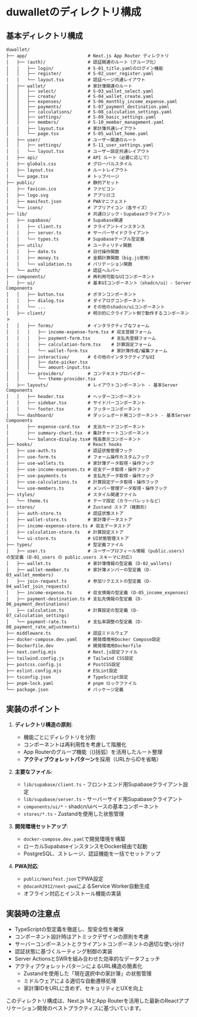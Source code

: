# duwalletのディレクトリ構成

## 基本ディレクトリ構成

```
duwallet/
├── app/                       # Next.js App Router ディレクトリ
│   ├── (auth)/                # 認証関連のルート（グループ化）
│   │   ├── login/             # S-01_title.yamlのログイン機能
│   │   ├── register/          # S-02_user_register.yaml
│   │   └── layout.tsx         # 認証ページ共通レイアウト
│   ├── wallet/                # 家計簿関連のルート
│   │   ├── select/            # S-03_wallet_select.yaml
│   │   ├── create/            # S-04_wallet_create.yaml
│   │   ├── expenses/          # S-06_monthly_income_expense.yaml
│   │   ├── payments/          # S-07_payment_destination.yaml
│   │   ├── calculations/      # S-08_calculation_settings.yaml
│   │   ├── settings/          # S-09_basic_settings.yaml
│   │   ├── members/           # S-10_member_management.yaml
│   │   ├── layout.tsx         # 家計簿共通レイアウト
│   │   └── page.tsx           # S-05_wallet_home.yaml
│   ├── user/                  # ユーザー関連のルート
│   │   ├── settings/          # S-11_user_settings.yaml
│   │   └── layout.tsx         # ユーザー設定共通レイアウト
│   ├── api/                   # API ルート（必要に応じて）
│   ├── globals.css            # グローバルスタイル
│   ├── layout.tsx             # ルートレイアウト
│   └── page.tsx               # トップページ
├── public/                    # 静的アセット
│   ├── favicon.ico            # ファビコン
│   ├── logo.svg               # アプリロゴ
│   ├── manifest.json          # PWAマニフェスト
│   └── icons/                 # アプリアイコン（各サイズ）
├── lib/                       # 共通ロジック・Supabaseクライアント
│   ├── supabase/              # Supabase関連
│   │   ├── client.ts          # クライアントインスタンス
│   │   ├── server.ts          # サーバーサイドクライアント
│   │   └── types.ts           # Supabaseテーブル型定義
│   ├── utils/                 # ユーティリティ関数
│   │   ├── date.ts            # 日付操作関数
│   │   ├── money.ts           # 金額計算関数（big.js使用）
│   │   └── validation.ts      # バリデーション関数
│   └── auth/                  # 認証ヘルパー
├── components/                # 再利用可能なUIコンポーネント
│   ├── ui/                    # 基本UIコンポーネント（shadcn/ui）- Server Components
│   │   ├── button.tsx         # ボタンコンポーネント
│   │   ├── dialog.tsx         # ダイアログコンポーネント
│   │   └── ...                # その他のshadcn/uiコンポーネント
│   ├── client/                # 明示的にクライアント側で動作するコンポーネント
│   │   ├── forms/             # インタラクティブなフォーム
│   │   │   ├── income-expense-form.tsx # 収支登録フォーム
│   │   │   ├── payment-form.tsx        # 支払先登録フォーム
│   │   │   ├── calculation-form.tsx    # 計算設定フォーム
│   │   │   └── wallet-form.tsx         # 家計簿作成/編集フォーム
│   │   ├── interactive/       # その他のインタラクティブなUI
│   │   │   ├── date-picker.tsx
│   │   │   └── amount-input.tsx
│   │   └── providers/         # コンテキストプロバイダー
│   │       └── theme-provider.tsx
│   ├── layouts/               # レイアウトコンポーネント - 基本Server Components
│   │   ├── header.tsx         # ヘッダーコンポーネント
│   │   ├── sidebar.tsx        # サイドバーコンポーネント
│   │   └── footer.tsx         # フッターコンポーネント
│   └── dashboard/             # ダッシュボード用コンポーネント - 基本Server Components
│       ├── expense-card.tsx   # 支出カードコンポーネント
│       ├── summary-chart.tsx  # 集計チャートコンポーネント
│       └── balance-display.tsx# 残高表示コンポーネント
├── hooks/                     # React hooks
│   ├── use-auth.ts            # 認証状態管理フック
│   ├── use-form.ts            # フォーム操作カスタムフック
│   ├── use-wallets.ts         # 家計簿データ取得・操作フック
│   ├── use-income-expenses.ts # 収支データ取得・操作フック
│   ├── use-payments.ts        # 支払先データ取得・操作フック
│   ├── use-calculations.ts    # 計算設定データ取得・操作フック
│   └── use-members.ts         # メンバー管理データ取得・操作フック
├── styles/                    # スタイル関連ファイル
│   └── theme.ts               # テーマ設定（カラーパレットなど）
├── stores/                    # Zustand ストア（複数形）
│   ├── auth-store.ts          # 認証状態ストア
│   ├── wallet-store.ts        # 家計簿データストア
│   ├── income-expense-store.ts # 収支データストア
│   ├── calculation-store.ts   # 計算設定ストア
│   └── ui-store.ts            # UI状態管理ストア
├── types/                     # 型定義ファイル
│   ├── user.ts                # ユーザープロフィール情報 (public.users) の型定義 (D-01_users の public.users スキーマに対応)
│   ├── wallet.ts              # 家計簿情報の型定義 (D-02_wallets)
│   ├── wallet-member.ts       # 家計簿メンバーの型定義 (D-03_wallet_members)
│   ├── join-request.ts        # 参加リクエストの型定義 (D-04_wallet_join_requests)
│   ├── income-expense.ts      # 収支情報の型定義 (D-05_income_expenses)
│   ├── payment-destination.ts # 支払先情報の型定義 (D-06_payment_destinations)
│   ├── calculation.ts         # 計算設定の型定義 (D-07_calculation_settings)
│   └── payment-rate.ts        # 支払率調整の型定義 (D-08_payment_rate_adjustments)
├── middleware.ts              # 認証ミドルウェア
├── docker-compose.dev.yaml    # 開発環境用Docker Compose設定
├── Dockerfile.dev             # 開発環境用Dockerfile
├── next.config.mjs            # Next.js設定ファイル
├── tailwind.config.js         # Tailwind CSS設定
├── postcss.config.js          # PostCSS設定
├── eslint.config.mjs          # ESLint設定
├── tsconfig.json              # TypeScript設定
├── pnpm-lock.yaml             # pnpm ロックファイル
└── package.json               # パッケージ定義

```

## 実装のポイント

1. **ディレクトリ構造の原則**:

   - 機能ごとにディレクトリを分割
   - コンポーネントは再利用性を考慮して階層化
   - App Routerのグループ機能（()括弧）を活用したルート整理
   - **アクティブウォレットパターン**を採用（URLからIDを省略）
2. **主要なファイル**:

   - `lib/supabase/client.ts` - フロントエンド用Supabaseクライアント設定
   - `lib/supabase/server.ts` - サーバーサイド用Supabaseクライアント
   - `components/ui/*` - shadcn/uiベースの基本コンポーネント
   - `stores/*.ts` - Zustandを使用した状態管理
3. **開発環境セットアップ**:

   - `docker-compose.dev.yaml`で開発環境を構築
   - ローカルSupabaseインスタンスをDocker経由で起動
   - PostgreSQL、ストレージ、認証機能を一括でセットアップ
4. **PWA対応**:

   - `public/manifest.json`でPWA設定
   - `@ducanh2912/next-pwa`によるService Worker自動生成
   - オフライン対応とインストール機能の実装

## 実装時の注意点

- TypeScriptの型定義を徹底し、型安全性を確保
- コンポーネント設計時はアトミックデザインの原則を考慮
- サーバーコンポーネントとクライアントコンポーネントの適切な使い分け
- 認証状態に基づくルーティング制御の実装
- Server ActionsとSWRを組み合わせた効率的なデータフェッチ
- アクティブウォレットパターンによるURL構造の簡素化
  - Zustandを使用した「現在選択中の家計簿」の状態管理
  - ミドルウェアによる適切な自動遷移処理
  - 家計簿IDをURLに含めず、セキュリティとUXを向上

このディレクトリ構成は、Next.js 14とApp Routerを活用した最新のReactアプリケーション開発のベストプラクティスに基づいています。
